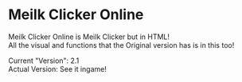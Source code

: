 # Meilk Clicker Online
Meilk Clicker Online is Meilk Clicker but in HTML! <br />
All the visual and functions that the Original version has is in this too! <br />

Current "Version": 2.1 <br />
Actual Version: See it ingame!
